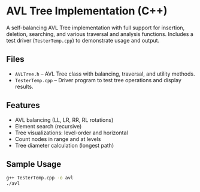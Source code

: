 # AVL Tree Implementation (C++)

A self-balancing AVL Tree implementation with full support for insertion, deletion, searching, and various traversal and analysis functions. Includes a test driver (`TesterTemp.cpp`) to demonstrate usage and output.

## Files

- `AVLTree.h` – AVL Tree class with balancing, traversal, and utility methods.
- `TesterTemp.cpp` – Driver program to test tree operations and display results.

## Features

- AVL balancing (LL, LR, RR, RL rotations)
- Element search (recursive)
- Tree visualizations: level-order and horizontal
- Count nodes in range and at levels
- Tree diameter calculation (longest path)

## Sample Usage

```bash
g++ TesterTemp.cpp -o avl
./avl
